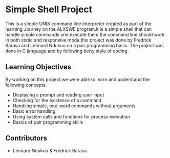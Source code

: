 # Simple Shell Project

This is a simple UNIX command line interpreter created as part of the learning Journey on the ALXSWE program.it is a simple shell that can handle simple commands and execute them.the command line should work in both static and responsive mode.this project was done by Fredrick Barasa and Leonard Ndukuo on a pair programming basis.
The project was done in C language and by following betty style of coding.

## Learning Objectives

By working on this project,we were able to learn and understand the following concepts:

- Displaying a prompt and reading user input
- Checking for the existence of a command
- Handling simple, one-word commands without arguments
- Basic error handling
- Using system calls and functions for process execution
- Basics of pair programming skills
## Contributors

- Leonard Ndukuo & Fredrick Barasa


